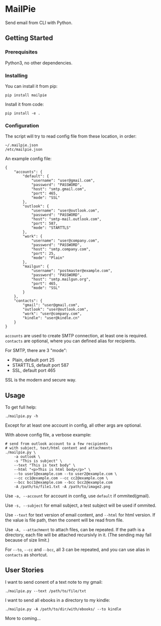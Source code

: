 # MailPie

Send email from CLI with Python.

## Getting Started

### Prerequisites

Python3, no other dependencies.

### Installing

You can install it from pip:

    pip install mailpie

Install it from code:

    pip install -e .

### Configuration

The script will try to read config file from these location, in order:

    ~/.mailpie.json
    /etc/mailpie.json

An example config file:

    {
        "accounts": {
            "default": {
                "username": "user@gmail.com",
                "password": "PASSWORD",
                "host": "smtp.gmail.com",
                "port": 465,
                "mode": "SSL"
            },
            "outlook": {
                "username": "user@outlook.com",
                "password": "PASSWORD",
                "host": "smtp-mail.outlook.com",
                "port": 587,
                "mode": "STARTTLS"
            },
            "work": {
                "username": "user@company.com",
                "password": "PASSWORD",
                "host": "smtp.company.com",
                "port": 25,
                "mode": "Plain"
            },
            "mailgun": {
                "username": "postmaster@example.com",
                "password": "PASSWORD",
                "host": "smtp.mailgun.org",
                "port": 465,
                "mode": "SSL"
            }
        },
        "contacts": {
            "gmail": "user@gmail.com",
            "outlook": "user@outlook.com",
            "work": "user@company.com",
            "kindle": "user@kindle.cn"
        }
    }

`accounts` are used to create SMTP connection, at least one is required.
`contacts` are optional, where you can defined alias for recipients.

For SMTP, there are 3 "mode":

- Plain, default port 25
- STARTTLS, default port 587
- SSL, default port 465

SSL is the modern and secure way.

## Usage

To get full help:

    ./mailpie.py -h

Except for at least one account in config, all other args are optional.

With above config file, a verbose example:

    # send from outlook account to a few recipients
    # with subject, text/html content and attachments
    ./mailpie.py \
        -a outlook \
        -s "This is subject" \
        --text "This is text body" \
        --html "<p>This is html body</p>" \
        --to user1@example.com --to user2@example.com \
        --cc cc1@example.com --cc cc2@example.com \
        --bcc bcc1@example.com --bcc bcc2@example.com
        -A /path/to/file1.txt -A /path/to/image2.png


Use `-a, --account` for account in config, use `default` if ommited(gmail).

Use `-s, --subject` for email subject, a test subject will be used if ommited.

Use `--text` for text version of email content, and `--html` for html version.
If the value is file path, then the conent will be read from file.

Use `-A, --attachment` to attach files, can be repeated.
If the path is a directory, each file will be attached recursivly in it.
(The sending may fail because of size limit.)

For `--to`, `--cc` and `--bcc`, all 3 can be repeated, and you can use alias
in `contacts` as shortcut.

## User Stories

I want to send conent of a text note to my gmail:

    ./mailpie.py --text /path/to/file/txt

I want to send all ebooks in a directory to my kindle:

    ./mailpie.py -A /path/to/dir/with/ebooks/ --to kindle

More to coming...
